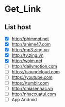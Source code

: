 # Get_Link

## List host

- [x] http://phimmoi.net
- [x] http://anime47.com
- [x] http://mp3.zing.vn
- [x] http://tv.zing.vn
- [x] http://woim.net
- [ ] http://dailymotion.com
- [ ] https://soundcloud.com
- [ ] https://youtube.com
- [ ] https://tumblr.com
- [ ] http://chiasenhac.vn
- [ ] http://nhaccuatui.com
- [ ] App Android
